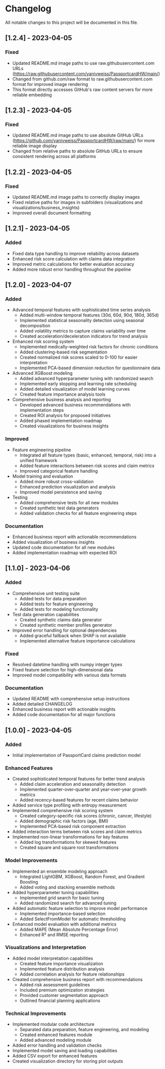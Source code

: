 # Changelog

All notable changes to this project will be documented in this file.

## [1.2.4] - 2023-04-05

### Fixed
- Updated README.md image paths to use raw.githubusercontent.com URLs (https://raw.githubusercontent.com/yanivweiss/PassportcardHW/main/)
- Changed from github.com/raw format to raw.githubusercontent.com format for improved image rendering
- This format directly accesses GitHub's raw content servers for more reliable embedding

## [1.2.3] - 2023-04-05

### Fixed
- Updated README.md image paths to use absolute GitHub URLs (https://github.com/yanivweiss/PassportcardHW/raw/main/) for more reliable image display
- Changed from relative paths to absolute GitHub URLs to ensure consistent rendering across all platforms

## [1.2.2] - 2023-04-05

### Fixed
- Updated README.md image paths to correctly display images
- Fixed relative paths for images in subfolders (visualizations and visualizations/business_insights)
- Improved overall document formatting

## [1.2.1] - 2023-04-05

### Added
- Fixed data type handling to improve reliability across datasets
- Enhanced risk score calculation with claims data integration
- Improved metric calculations for better evaluation accuracy
- Added more robust error handling throughout the pipeline

## [1.2.0] - 2023-04-07

### Added
- Advanced temporal features with sophisticated time series analysis
  - Added multi-window temporal features (30d, 60d, 90d, 180d, 365d)
  - Implemented statistical seasonality detection using seasonal decomposition
  - Added volatility metrics to capture claims variability over time
  - Created acceleration/deceleration indicators for trend analysis
- Enhanced risk scoring system
  - Implemented medically-weighted risk factors for chronic conditions
  - Added clustering-based risk segmentation
  - Created normalized risk scores scaled to 0-100 for easier interpretation
  - Implemented PCA-based dimension reduction for questionnaire data
- Advanced XGBoost modeling
  - Added advanced hyperparameter tuning with randomized search
  - Implemented early stopping and learning rate scheduling
  - Added detailed visualization of model learning curves
  - Created feature importance analysis tools
- Comprehensive business analysis and reporting
  - Developed advanced business recommendations with implementation steps
  - Created ROI analysis for proposed initiatives
  - Added phased implementation roadmap
  - Created visualizations for business insights

### Improved
- Feature engineering pipeline
  - Integrated all feature types (basic, enhanced, temporal, risk) into a unified framework
  - Added feature interactions between risk scores and claim metrics
  - Improved categorical feature handling
- Model training and evaluation
  - Added more robust cross-validation
  - Enhanced prediction visualization and analysis
  - Improved model persistence and saving
- Testing
  - Added comprehensive tests for all new modules
  - Created synthetic test data generators
  - Added validation checks for all feature engineering steps

### Documentation
- Enhanced business report with actionable recommendations
- Added visualization of business insights
- Updated code documentation for all new modules
- Added implementation roadmap with expected ROI

## [1.1.0] - 2023-04-06

### Added
- Comprehensive unit testing suite
  - Added tests for data preparation
  - Added tests for feature engineering
  - Added tests for modeling functionality
- Test data generation capabilities
  - Created synthetic claims data generator
  - Created synthetic member profiles generator
- Improved error handling for optional dependencies
  - Added graceful fallback when SHAP is not available
  - Implemented alternative feature importance calculations

### Fixed
- Resolved datetime handling with numpy integer types
- Fixed feature selection for high-dimensional data
- Improved model compatibility with various data formats

### Documentation
- Updated README with comprehensive setup instructions
- Added detailed CHANGELOG
- Enhanced business report with actionable insights
- Added code documentation for all major functions

## [1.0.0] - 2023-04-05

### Added
- Initial implementation of PassportCard claims prediction model

### Enhanced Features
- Created sophisticated temporal features for better trend analysis
  - Added claim acceleration and seasonality detection
  - Implemented quarter-over-quarter and year-over-year growth metrics
  - Added recency-based features for recent claims behavior
- Added service type profiling with entropy measurement
- Implemented comprehensive risk scoring system
  - Created category-specific risk scores (chronic, cancer, lifestyle)
  - Added demographic risk factors (age, BMI)
  - Implemented PCA-based risk component extraction
- Added interaction terms between risk scores and claim metrics
- Implemented non-linear transformations for key features
  - Added log transformations for skewed features
  - Created square and square root transformations

### Model Improvements
- Implemented an ensemble modeling approach
  - Integrated LightGBM, XGBoost, Random Forest, and Gradient Boosting
  - Added voting and stacking ensemble methods
- Added hyperparameter tuning capabilities
  - Implemented grid search for basic tuning
  - Added randomized search for advanced tuning
- Added automatic feature selection to improve model performance
  - Implemented importance-based selection
  - Added SelectFromModel for automatic thresholding
- Enhanced model evaluation with additional metrics
  - Added MAPE (Mean Absolute Percentage Error) 
  - Enhanced R² and RMSE reporting

### Visualizations and Interpretation
- Added model interpretation capabilities
  - Created feature importance visualization
  - Implemented feature distribution analysis
  - Added correlation analysis for feature relationships
- Created comprehensive business report with recommendations
  - Added risk assessment guidelines
  - Included premium optimization strategies
  - Provided customer segmentation approach
  - Outlined financial planning applications

### Technical Improvements
- Implemented modular code architecture
  - Separated data preparation, feature engineering, and modeling
  - Created enhanced features module
  - Added advanced modeling module
- Added error handling and validation checks
- Implemented model saving and loading capabilities
- Added CSV export for enhanced features
- Created visualization directory for storing plot outputs